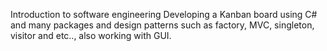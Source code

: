 Introduction to software engineering
Developing a Kanban board using C# and many packages and design patterns such as factory, MVC, singleton, visitor and etc.., also working with GUI.
